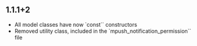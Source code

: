 ## 1.1.1+2

* All model classes have now `const`` constructors
* Removed utility class, included in the `mpush_notification_permission`` file
